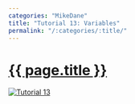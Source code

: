 ```yaml
---
categories: "MikeDane"
title: "Tutorial 13: Variables"
permalink: "/:categories/:title/"
---
```


# [{{ page.title }}](https://youtu.be/nLJBF2KiOZw)
[![Tutorial 13](https://img.youtube.com/vi/nLJBF2KiOZw/0.jpg)](https://www.youtube.com/watch?v=nLJBF2KiOZw)



